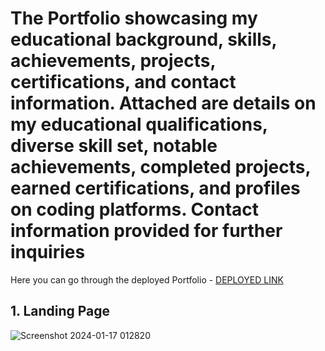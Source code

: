 # The Portfolio showcasing my educational background, skills, achievements, projects, certifications, and contact information. Attached are details on my educational qualifications, diverse skill set, notable achievements, completed projects, earned certifications, and profiles on coding platforms. Contact information provided for further inquiries

Here you can go through the deployed Portfolio - [DEPLOYED LINK](https://65a6e3e6e65e9a15c5719e24--remarkable-gaufre-68a325.netlify.app/)

## 1. Landing Page
![Screenshot 2024-01-17 012820](https://github.com/subhadip6296/My_Portfolio/assets/102198631/e59de35c-3d8d-4027-b5d4-4f11eb23782e)
